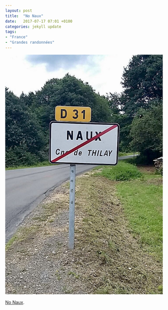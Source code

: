 ```yaml
---
layout: post
title:  "No Naux"
date:   2017-07-17 07:01 +0100
categories: jekyll update
tags:
- "France"
- "Grandes randonnées"
---
```


![Road sign with Naux crossed out](https://github.com/tombye/trexit/raw/gh-pages/assets/images/no-naux.jpg)

[No Naux](https://m.youtube.com/watch?v=RkEXGgdqMz8&t=56s).
